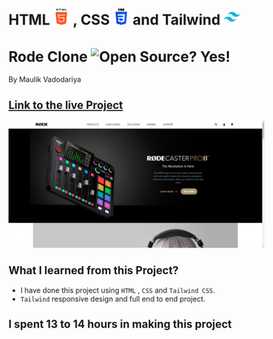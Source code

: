 # HTML ![](./readme-images/html-5-img.png) , CSS ![](./readme-images/css-3-img.png) and Tailwind ![](./readme-images/tailwind-logo.png)

# Rode Clone ![Open Source? Yes!](https://badgen.net/badge/Open%20Source%20%3F/Yes%21/blue?icon=github)

By Maulik Vadodariya

## [Link to the live Project](https://rode-clone-tailwind-web.netlify.app/)

![Completed Website](./readme-images/ScreenShot-20221123201151.png)

## What I learned from this Project?

- I have done this project using `HTML` , `CSS` and `Tailwind CSS`.
- `Tailwind` responsive design and full end to end project.

## I spent 13 to 14 hours in making this project
